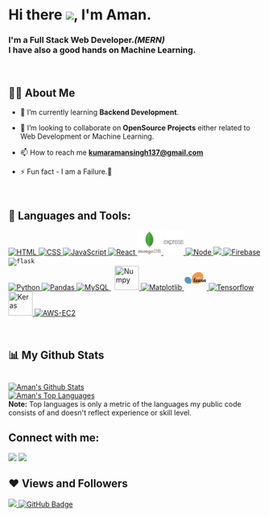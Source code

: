 <h1 align="left">Hi there <img src="https://raw.githubusercontent.com/MartinHeinz/MartinHeinz/master/wave.gif" width="10px">, I'm Aman.</h1>
<h3 align="left">I'm a Full Stack Web Developer.<em><strong>(MERN)</strong></em><br>I have also a good hands on <strong>Machine Learning</strong>.</h3>
<br>

## 🙋‍♂️ About Me
 

- 🌱 I’m currently learning **Backend Development**.

- 👯 I’m looking to collaborate on **OpenSource Projects** either related to Web Development or Machine Learning.

- 📫 How to reach me **kumaramansingh137@gmail.com**

- ⚡ Fun fact - I am a Failure.🙂

<br>

## 🚀 Languages and Tools:

<p align="left"> 
    <a href="https://developer.mozilla.org/en-US/docs/Web/HTML" target="_blank"> <img src="https://img.icons8.com/color/48/000000/html-5.png" title="HTML"/> </a>
    <a href="https://developer.mozilla.org/en-US/docs/Web/CSS" target="_blank"> <img src="https://img.icons8.com/color/48/000000/css3.png" title="CSS"/> </a>
    <a href="https://developer.mozilla.org/en-US/docs/Web/JavaScriptt" target="_blank"> <img src="https://img.icons8.com/color/48/000000/javascript--v1.png" title="JavaScript"/> </a> 
    <a href="https://reactjs.org/" target="_blank"> <img src="https://img.icons8.com/color/48/000000/react-native.png" title="React"/> </a> 
    <a href="https://www.mongodb.com/" target="_blank"> <img src="https://raw.githubusercontent.com/devicons/devicon/master/icons/mongodb/mongodb-original-wordmark.svg" title="MongoDb" alt="mongodb" width="48" height="48"/> </a>
    <a href="https://expressjs.com" target="_blank"> <img src="https://raw.githubusercontent.com/devicons/devicon/master/icons/express/express-original-wordmark.svg" title="Express" alt="express" width="40" height="48"/> </a> 
    <a href="https://nodejs.org/en/" target="_blank"> <img src="https://img.icons8.com/color/48/000000/nodejs.png" title="Node"/> </a> 
    <a href="https://getbootstrap.com" target="_blank"> <img src="https://img.icons8.com/color/48/000000/bootstrap.png"/> </a>
    <a href="https://firebase.google.com/" target="_blank"> <img src="https://img.icons8.com/color/48/000000/firebase.png" title="Firebase"/> </a>
    <code><img height="40" src="https://www.vectorlogo.zone/logos/pocoo_flask/pocoo_flask-icon.svg" title="flask"></code>
    <br>
    <a href="https://www.python.org" target="_blank"> <img src="https://img.icons8.com/color/48/000000/python.png" title="Python"/> </a> 
    <a href="https://www.w3schools.com/python/pandas/default.asp" target="_blank"> <img src = "https://upload.wikimedia.org/wikipedia/commons/thumb/e/ed/Pandas_logo.svg/1200px-Pandas_logo.svg.png" title="Pandas" width="48"/> </a> 
    <a style="padding-right:8px;" href="https://www.mysql.com/" target="_blank"> <img src="https://img.icons8.com/fluent/50/000000/mysql-logo.png" title="MySQL"/> </a>
    <a href="https://www.w3schools.com/python/numpy/numpy_intro.asp" target="_blank"> <img src="https://miro.medium.com/max/765/1*cyXCE-JcBelTyrK-58w6_Q.png" title="Numpy" width="48" height="48"/> </a> 
    <a href="https://matplotlib.org/" target="_blank"> <img src="https://miro.medium.com/max/1400/0*Q2P7piuSxFQIq60Z.jpg" title="Matplotlib" width="48"/> </a> 
    <a href="https://scikit-learn.org/stable/" target="_blank"> <img src="https://raw.githubusercontent.com/github/explore/80688e429a7d4ef2fca1e82350fe8e3517d3494d/topics/scikit-learn/scikit-learn.png" title="Scikit Learn" width="45" height="45"/> </a>   
    <a href="https://www.tensorflow.org/" target="_blank"> <img src="https://img.icons8.com/color/48/000000/tensorflow.png" title="Tensorflow"/> </a> 
    <a href="https://keras.io/" target="_blank"> <img src="https://encrypted-tbn0.gstatic.com/images?q=tbn:ANd9GcTq1J_lOTBETSI5fwQIuJa2-cn_UZX4_sNGiytayY30CY10jLreoZMnbKOe2c5Ig7j6KKM&usqp=CAU" title="Keras" width="48" height="48"/> </a> 
    <a href="" target="_blank"> <img src="https://img.icons8.com/color/48/000000/amazon-web-services.png" title="AWS-EC2"/> </a>
    
</p>
<!-- [![React Badge](https://img.shields.io/badge/-React-61DBFB?style=for-the-badge&labelColor=black&logo=react&logoColor=61DBFB)](#)  [![Javascript Badge](https://img.shields.io/badge/-Javascript-F0DB4F?style=for-the-badge&labelColor=black&logo=javascript&logoColor=F0DB4F)](#) [![Typescript Badge](https://img.shields.io/badge/-Typescript-007acc?style=for-the-badge&labelColor=black&logo=typescript&logoColor=007acc)](#) [![Nodejs Badge](https://img.shields.io/badge/-Nodejs-3C873A?style=for-the-badge&labelColor=black&logo=node.js&logoColor=3C873A)](#) [![GraphQL Badge](https://img.shields.io/badge/-GraphQl-e535ab?style=for-the-badge&labelColor=black&logo=node.js&logoColor=e535ab)](#) -->

<br/>


## 📊 My Github Stats

  <br/>
    <a href="https://github.com/Aman-137/github-readme-stats"><img alt="Aman's Github Stats" src="https://github-readme-stats.vercel.app/api?username=Aman-137&show_icons=true&count_private=true&theme=react&hide_border=true&bg_color=0D1117" /></a>
    <br>
  <a href="https://github.com/Aman-137/github-readme-stats"><img alt="Aman's Top Languages" src="https://github-readme-stats.vercel.app/api/top-langs/?username=Aman-137&langs_count=8&count_private=true&layout=compact&theme=react&hide_border=true&bg_color=0D1117" /></a>
  <br/>
  <b>Note:</b> Top languages is only a metric of the languages my public code consists of and doesn't reflect experience or skill level.

<br>

## Connect with me:
<p align="left">

<a href = "https://www.linkedin.com/in/aman-kumar-917127209/"><img src="https://img.icons8.com/fluent/48/000000/linkedin.png"/></a>
<a href = ""><img src="https://img.icons8.com/fluent/48/000000/twitter.png"/></a>

</p>

## ❤ Views and Followers
<a href="https://github.com/Meghna-DAS/github-profile-views-counter">
    <img src="https://komarev.com/ghpvc/?username=Aman-137">
</a>
<a href="https://github.com/Aman-137?tab=followers"><img src="https://img.shields.io/github/followers/Aman-137?label=Followers&style=social" alt="GitHub Badge"></a>
